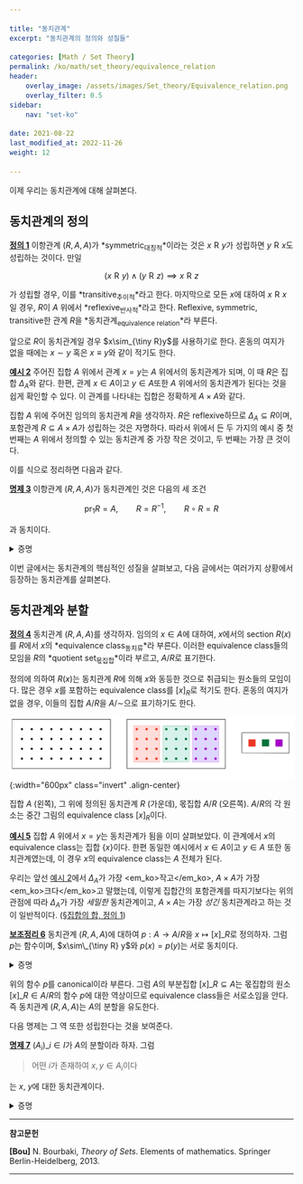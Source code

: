 ```yaml
---

title: "동치관계"
excerpt: "동치관계의 정의와 성질들"

categories: [Math / Set Theory]
permalink: /ko/math/set_theory/equivalence_relation
header:
    overlay_image: /assets/images/Set_theory/Equivalence_relation.png
    overlay_filter: 0.5
sidebar: 
    nav: "set-ko"

date: 2021-08-22
last_modified_at: 2022-11-26
weight: 12

---
```


이제 우리는 동치관계에 대해 살펴본다. 

## 동치관계의 정의

<div class="definition" markdown="1">

<ins id="df1">**정의 1**</ins> 이항관계 $(R,A,A)$가 *symmetric<sub>대칭적</sub>*이라는 것은 $x\mathrel{R}y$가 성립하면 $y\mathrel{R}x$도 성립하는 것이다. 만일 

$$(x\mathrel{R}y)\wedge(y\mathrel{R}z)\implies  x\mathrel{R}z$$

가 성립할 경우, 이를 *transitive<sub>추이적</sub>*라고 한다. 마지막으로 모든 $x$에 대하여 $x\mathrel{R}x$일 경우, $R$이 $A$ 위에서 *reflexive<sub>반사적</sub>*라고 한다. Reflexive, symmetric, transitive한 관계 $R$을 *동치관계<sub>equivalence relation</sub>*라 부른다. 
</div>

앞으로 $R$이 동치관계일 경우 $x\sim_{\tiny R}y$를 사용하기로 한다. 혼동의 여지가 없을 때에는 $x\sim y$ 혹은 $x\equiv y$와 같이 적기도 한다.

<div class="example" markdown="1">

<ins id="ex2">**예시 2**</ins> 주어진 집합 $A$ 위에서 관계 <phrase>$x=y$</phrase>는 $A$ 위에서의 동치관계가 되며, 이 때 $R$은 집합 $\Delta_A$와 같다. 한편, 관계 <phrase>$x\in A$이고 $y\in A$</phrase>또한 $A$ 위에서의 동치관계가 된다는 것을 쉽게 확인할 수 있다. 이 관계를 나타내는 집합은 정확하게 $A\times A$와 같다.

집합 $A$ 위에 주어진 임의의 동치관계 $R$을 생각하자. $R$은 reflexive하므로 $\Delta_A\subseteq R$이며, 포함관계 $R\subseteq A\times A$가 성립하는 것은 자명하다. 따라서 위에서 든 두 가지의 예시 중 첫 번째는 $A$ 위에서 정의할 수 있는 동치관계 중 가장 작은 것이고, 두 번째는 가장 큰 것이다.

</div>

이를 식으로 정리하면 다음과 같다.

<div class="proposition" markdown="1">

<ins id="pp3">**명제 3**</ins> 이항관계 $(R,A,A)$가 동치관계인 것은 다음의 세 조건

$$\operatorname{pr}_1R=A,\qquad R=R^{-1},\qquad R\circ R=R$$

과 동치이다.

</div>
<details class="proof" markdown="1">
<summary>증명</summary>

우선 $R$이 동치관계라 가정하자.  
- 모든 $x\in A$에 대하여 $(x,x)\in R$이므로 $\operatorname{pr}\_1R=A$가 성립한다.  
- 또, $R$은 symmetric이므로 $x\sim_\tiny{R} y\iff y\sim_\tiny{R}x$가 성립하고 따라서
    
    $$(x,y)\in R\iff (y,x)\in R\iff (x,y)\in R^{-1}\tag{1}$$

    로부터 $R=R^{-1}$이 성립한다. 
- 마지막으로 $R\circ R=R$임을 보여야 한다. 우선 임의의 $(x,y)\in R$이 주어졌다 하자. $R$이 reflexive하므로 $(x,x)\in R$이고, 따라서 $(x,x)\in R$, $(x,y)\in R$로부터 $(x,y)\in R\circ R$이 성립한다는 것을 안다. 거꾸로 임의의 $(x,y)\in R\circ R$가 주어졌다 하자. 그럼 어떠한 $z\in A$가 존재하여 $(x,z)\in R$이고 $(z,y)\in R$이다. 이제 $R$의 transitivity에 의하여 $(x,y)\in R$이 성립한다. 

이제 주어진 세 조건을 만족하는 이항관계 $R$이 주어졌다 하자.

- $R=R^{-1}$이 성립하는 것으로부터, 식 (1)의 논리를 거꾸로 하여 $R$이 symmetric임을 안다.
- $x\mathrel{R}y$와 $y\mathrel{R}z$가 성립한다 가정하자. 그럼 $(x,z)\in R\circ R=R$이므로 $R$이 transitive임을 안다.
- 마지막으로 $\operatorname{pr}_1R=A$인 것으로부터 적당한 $y\in A$가 존재하여 $(x,y)\in R$임을 안다. 이제 $R$은 symmetric이므로 $y\mathrel{R}x$ 또한 성립하고, transitivity로부터 $(x\mathrel{R}y)\wedge(y\mathrel{R}x)\implies x\mathrel{R}x$가 성립한다. 즉 $R$은 reflexive하다.

</details>

이번 글에서는 동치관계의 핵심적인 성질을 살펴보고, 다음 글에서는 여러가지 상황에서 등장하는 동치관계를 살펴본다.

## 동치관계와 분할

<div class="definition" markdown="1">

<ins id="df4">**정의 4**</ins> 동치관계 $(R,A,A)$를 생각하자. 임의의 $x\in A$에 대하여, $x$에서의 section $R(x)$를 $R$에서 $x$의 *equivalence class<sub>동치류</sub>*라 부른다. 이러한 equivalence class들의 모임을 $R$의 *quotient set<sub>몫집합</sub>*이라 부르고, $A/R$로 표기한다.

</div>

정의에 의하여 $R(x)$는 동치관계 $R$에 의해 $x$와 동등한 것으로 취급되는 원소들의 모임이다. 많은 경우 $x$를 포함하는 equivalence class를 $[x]_R$로 적기도 한다. 혼동의 여지가 없을 경우, 이들의 집합 $A/R$을 $A/\mathord{\sim}$으로 표기하기도 한다.

![Quotient_set](/assets/images/Set_theory/Equivalence_relations-1.png){:width="600px" class="invert" .align-center}

<cap>집합 $A$ (왼쪽), 그 위에 정의된 동치관계 $R$ (가운데), 몫집합 $A/R$ (오른쪽). $A/R$의 각 원소는 중간 그림의 equivalence class $[x]_R$이다.</cap>

<div class="example" markdown="1">

<ins id="ex5">**예시 5**</ins> 집합 $A$ 위에서 <phrase>$x=y$</phrase>는 동치관계가 됨을 이미 살펴보았다. 이 관계에서 $x$의 equivalence class는 집합 $\{x\}$이다. 한편 동일한 예시에서 <phrase>$x\in A$이고 $y\in A$</phrase> 또한 동치관계였는데, 이 경우 $x$의 equivalence class는 $A$ 전체가 된다. 

우리는 앞선 [예시 2](#ex2)에서 $\Delta_A$가 가장 <em_ko>작고</em_ko>, $A\times A$가 가장 <em_ko>크다</em_ko>고 말했는데, 이렇게 집합간의 포함관계를 따지기보다는 위의 관점에 따라 $\Delta_A$가 가장 *세밀한* 동치관계이고, $A\times A$는 가장 *성긴* 동치관계라고 하는 것이 일반적이다. ([§집합의 합, 정의 1](/ko/math/set_theory/sum_of_sets#df1))

</div>

<div class="proposition" markdown="1">

<ins id="lem6">**보조정리 6**</ins> 동치관계 $(R,A,A)$에 대하여 $p:A\rightarrow A/R$을 $x\mapsto [x]\_R$로 정의하자. 그럼 $p$는 함수이며, $x\sim\_{\tiny R} y$와 $p(x)=p(y)$는 서로 동치이다.

</div>
<details class="proof" markdown="1">
<summary>증명</summary>

우선 위의 식으로 정의된 $p$가 실제로 함수가 된다는 것은 어렵지 않게 보일 수 있다. 여기에서는 동치관계만 보인다.

우선 $x\sim\_{\tiny R} y$이라 가정하자. 그럼 $y\in [x]\_R=R(x)$로부터 $\\{y\\}\subseteq R(x)$이고, 따라서 [§이항관계들 사이의 연산, 명제 6](/ko/math/set_theory/operation_of_binary_relations#pp6)과 [명제 3](#pp3)에 의하여

$$R(y)\subseteq R(R(x))=(R\circ R)(x)=R(x)$$

가 성립한다. $R$은 동치관계이므로 $x$와 $y$의 역할을 바꿀 수 있고 따라서 $R(x)=R(y)$가 성립한다.

반대로 만일 $[x]\_R=[y]\_R$이라면, $x\in [x]\_R=[y]\_R$로부터 $y\sim\_{\tiny R} x$를 얻고 따라서 보조정리가 성립한다.

</details>

위의 함수 $p$를 canonical이라 부른다. 그럼 $A$의 부분집합 $[x]\_R\subseteq A$는 몫집합의 원소 $[x]\_R\in A/R$의 함수 $p$에 대한 역상이므로 equivalence class들은 서로소임을 안다. 즉 동치관계 $(R,A,A)$는 $A$의 분할을 유도한다.

다음 명제는 그 역 또한 성립한다는 것을 보여준다.

<div class="definition" markdown="1">

<ins id="pp7">**명제 7**</ins> $(A_i)\_{i\in I}$가 $A$의 분할이라 하자. 그럼 

> 어떤 $i$가 존재하여 $x,y\in A_i$이다

는 $x$, $y$에 대한 동치관계이다.
</div>

<details class="proof" markdown="1">
<summary>증명</summary>

위의 관계를 $R$이라 적자. 

- $R$이 $A$ 위에서 reflexive인 것은 자명하다. 
- $x$와 $y$가 같은 집합에 포함되면 $y$와 $x$도 같은 집합에 포함되므로 $x\mathrel{R}y$이면 $y\mathrel{R}x$이다. 즉 $R$은 symmetric하다. 
- 마지막으로 만일 $x\mathrel{R}y$이고 $y\mathrel{R}z$라면, $x,y\in A_i$이고 $y,z\in A_j$이다. 그런데 $y\in A_i\cap A_j$이고 $(A_i)_{i\in I}$가 분할이므로 $i=j$이다. 따라서 $x,z\in A_i$이고 명제가 성립한다.

</details>



---
**참고문헌**

**[Bou]** N. Bourbaki, <i>Theory of Sets</i>. Elements of mathematics. Springer Berlin-Heidelberg, 2013.

---

